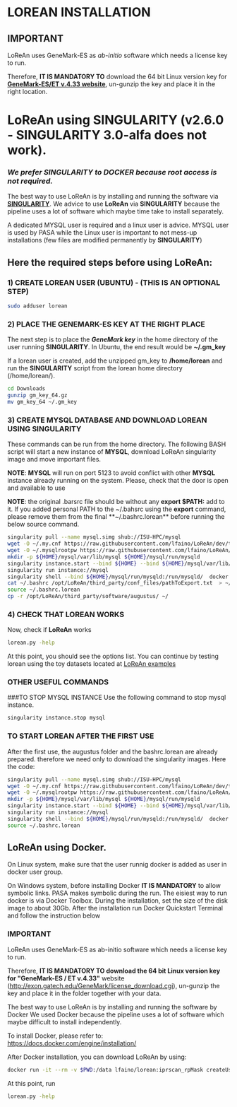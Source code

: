 # LOREAN INSTALLATION

## IMPORTANT
LoReAn uses GeneMark-ES as *ab-initio* software which needs a license key to run. 

Therefore, **IT IS MANDATORY TO** download the 64 bit Linux version key for [**GeneMark-ES/ET v.4.33 website**](http://exon.gatech.edu/GeneMark/license_download.cgi), un-gunzip the key and place it in the right location.


# LoReAn using SINGULARITY (v2.6.0 - SINGULARITY 3.0-alfa does not work).

### ***We prefer **SINGULARITY** to **DOCKER** because root access is not required.*** 

The best way to use LoReAn is by installing and running the software via [**SINGULARITY**](https://www.sylabs.io/). 
We advice to use **LoReAn** via **SINGULARITY** because the pipeline uses a lot of software which maybe time take to 
install separately. 

A dedicated MYSQL user is required and a linux user is advice. MYSQL user is used by PASA while the Linux user 
is important to not mess-up installations (few files are modified permanently by **SINGULARITY**)

## Here the required steps before using **LoReAn**:


### 1) CREATE LOREAN USER (UBUNTU) - (THIS IS AN OPTIONAL STEP) 

```bash
sudo adduser lorean
```

### 2) PLACE THE GENEMARK-ES KEY AT THE RIGHT PLACE 

The next step is to place the ***GeneMark key*** in the home directory of the user running **SINGULARITY**. In Ubuntu, 
the end result would be **~/.gm_key**

If a lorean user is created, add the unzipped gm_key to **/home/lorean** and run the **SINGULARITY** script from the 
lorean home directory (/home/lorean/). 
   

```bash
cd Downloads
gunzip gm_key_64.gz
mv gm_key_64 ~/.gm_key
```

### 3) CREATE MYSQL DATABASE AND DOWNLOAD LOREAN USING SINGULARITY 

These commands can be run from the home directory. The following BASH script will start a new instance of **MYSQL**, download LoReAn
singularity image and move important files.

**NOTE**: **MYSQL** will run on port 5123 to avoid conflict with other **MYSQL** instance already running on the system. Please, 
check that the door is open and available to use

**NOTE**: the original .barsrc file should be without any **export $PATH:** add to it. If you added personal PATH to 
the ~/.bahsrc using the **export** command, please remove them from the final **~/.bashrc.lorean** before running the below 
source command.   

```bash
singularity pull --name mysql.simg shub://ISU-HPC/mysql
wget -O ~/.my.cnf https://raw.githubusercontent.com/lfaino/LoReAn/dev/third_party/conf_files/my.cnf 
wget -O ~/.mysqlrootpw https://raw.githubusercontent.com/lfaino/LoReAn/dev/third_party/conf_files/mysqlrootpw
mkdir -p ${HOME}/mysql/var/lib/mysql ${HOME}/mysql/run/mysqld
singularity instance.start --bind ${HOME} --bind ${HOME}/mysql/var/lib/mysql/:/var/lib/mysql --bind ${HOME}/mysql/run/mysqld:/run/mysqld ./mysql.simg mysql
singularity run instance://mysql
singularity shell --bind ${HOME}/mysql/run/mysqld:/run/mysqld/  docker://lfaino/lorean:iprscan_rpMask
cat ~/.bashrc /opt/LoReAn/third_party/conf_files/pathToExport.txt  > ~/.bashrc.lorean
source ~/.bashrc.lorean
cp -r /opt/LoReAn/third_party/software/augustus/ ~/
```



### 4) CHECK THAT LOREAN WORKS

Now, check if  **LoReAn** works
 
 ```bash
lorean.py -help
 ```

At this point, you should see the options list. 
You can continue by testing lorean using the toy datasets located at [LoReAn examples](https://github.com/lfaino/LoReAn_Example)


### OTHER USEFUL COMMANDS

###TO STOP MYSQL INSTANCE 
Use the following command to stop mysql instance.

```bash
singularity instance.stop mysql
```
### TO START LOREAN AFTER THE FIRST USE

After the first use, the augustus folder and the bashrc.lorean are already prepared. therefore we need only to download 
the singularity images. Here the code:

```bash
singularity pull --name mysql.simg shub://ISU-HPC/mysql
wget -O ~/.my.cnf https://raw.githubusercontent.com/lfaino/LoReAn/dev/third_party/conf_files/my.cnf 
wget -O ~/.mysqlrootpw https://raw.githubusercontent.com/lfaino/LoReAn/dev/third_party/conf_files/mysqlrootpw
mkdir -p ${HOME}/mysql/var/lib/mysql ${HOME}/mysql/run/mysqld
singularity instance.start --bind ${HOME} --bind ${HOME}/mysql/var/lib/mysql/:/var/lib/mysql --bind ${HOME}/mysql/run/mysqld:/run/mysqld ./mysql.simg mysql
singularity run instance://mysql
singularity shell --bind ${HOME}/mysql/run/mysqld:/run/mysqld/  docker://lfaino/lorean:iprscan_rpMask
source ~/.bashrc.lorean
```


## LoReAn using Docker.

On Linux system, make sure that the user runnig docker is added as user in docker user group.

On Windows system, before installing Docker **IT IS MANDATORY** to allow symbolic links. PASA makes symbolic during the run.
The eisiest way to run docker is via Docker Toolbox. During the installation, set the size of the disk image to about 30Gb.
After the installation run Docker Quickstart Terminal and follow the instruction below 

### IMPORTANT
LoReAn uses GeneMark-ES as ab-initio software which needs a license key to run. 

Therefore, **IT IS MANDATORY TO download the 64 bit Linux version key for "GeneMark-ES / ET v.4.33"** website (http://exon.gatech.edu/GeneMark/license_download.cgi), un-gunzip the key and place it in 
the folder together with your data.

The best way to use LoReAn is by installing and running the software by Docker
We used Docker because the pipeline uses a lot of software which maybe difficult to install independently.


To install Docker, please refer to:
https://docs.docker.com/engine/installation/

After Docker installation, you can download  LoReAn by using:
```bash
docker run -it --rm -v $PWD:/data lfaino/lorean:iprscan_rpMask createUser.py $USER $UID 
```

At this point, run

```bash
lorean.py -help
```